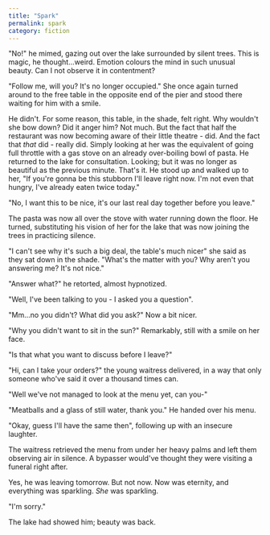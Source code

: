 ```yaml
---
title: "Spark"
permalink: spark
category: fiction
---
```


"No!" he mimed, gazing out over the lake surrounded by silent trees. This is magic, he thought...weird. Emotion colours the mind in such unusual beauty. Can I not observe it in contentment?

"Follow me, will you? It's no longer occupied." She once again turned around to the free table in the opposite end of the pier and stood there waiting for him with a smile.

He didn't. For some reason, this table, in the shade, felt right. Why wouldn't she bow down? Did it anger him? Not much. But the fact that half the restaurant was now becoming aware of their little theatre - did. And the fact that *that* did - really did. Simply looking at her was the equivalent of going full throttle with a gas stove on an already over-boiling bowl of pasta. He returned to the lake for consultation. Looking; but it was no longer as beautiful as the previous minute. That's it. He stood up and walked up to her, "If you're gonna be this stubborn I'll leave right now. I'm not even that hungry, I've already eaten twice today."

"No, I want this to be nice, it's our last real day together before you leave."

The pasta was now all over the stove with water running down the floor. He turned, substituting his vision of her for the lake that was now joining the trees in practicing silence.

"I can't see why it's such a big deal, the table's much nicer" she said as they sat down in the shade. "What's the matter with you? Why aren't you answering me? It's not nice."

"Answer what?" he retorted, almost hypnotized.

"Well, I've been talking to you - I asked you a question".

"Mm...no you didn't? What did you ask?" Now a bit nicer.

"Why you didn't want to sit in the sun?" Remarkably, still with a smile on her face.

"Is that what you want to discuss before I leave?"

"Hi, can I take your orders?" the young waitress delivered, in a way that only someone who've said it over a thousand times can.

"Well we've not managed to look at the menu yet, can you-"

"Meatballs and a glass of still water, thank you." He handed over his menu.

"Okay, guess I'll have the same then", following up with an insecure laughter.

The waitress retrieved the menu from under her heavy palms and left them observing air in silence. A bypasser would've thought they were visiting a funeral right after.

Yes, he was leaving tomorrow. But not now. Now was eternity, and everything was sparkling. *She* was sparkling.

"I'm sorry."

The lake had showed him; beauty was back.
